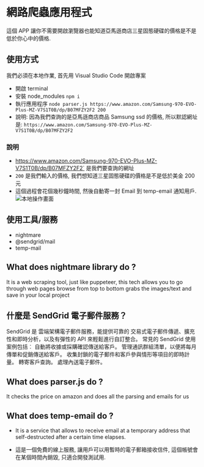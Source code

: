 # 網路爬蟲應用程式
這個 APP 讓你不需要開啟瀏覽器也能知道亞馬遜商店三星固態硬碟的價格是不是低於你心中的價格. 

## 使用方式
我們必須在本地作業, 首先用 Visual Studio Code 開啟專案
- 開啟 terminal
- 安裝 node_modules `npm i`
- 執行應用程序 `node parser.js https://www.amazon.com/Samsung-970-EVO-Plus-MZ-V7S1T0B/dp/B07MFZY2F2 200`
- 說明: 因為我們查詢的是亞馬遜商店商品 Samsung ssd 的價格, 所以默認網址是: `https://www.amazon.com/Samsung-970-EVO-Plus-MZ-V7S1T0B/dp/B07MFZY2F2`

### 說明
- https://www.amazon.com/Samsung-970-EVO-Plus-MZ-V7S1T0B/dp/B07MFZY2F2` 是我們要查詢的網址
- `200` 是我們輸入的價格, 我們想知道三星固態硬碟的價格是不是低於美金 200 元
- 這個過程會花個幾秒鐘時間, 然後自動寄一封 Email 到 temp-email 通知用戶.
  ![本地操作畫面](https://stephenlaichaowen.github.io/my-assets/img/terminal.png)

## 使用工具/服務
- nightmare  
- @sendgrid/mail
- temp-mail  

## What does nightmare library do ?
It is a web scraping tool, just like puppeteer, this tech allows you to go through web pages browse from top to bottom grabs the images/text and save in your local project

## 什麼是 SendGrid 電子郵件服務？
SendGrid 是 雲端架構電子郵件服務，能提供可靠的 交易式電子郵件傳遞、擴充性和即時分析，以及有彈性的 API 來輕鬆進行自訂整合。 常見的 SendGrid 使用案例包括︰
自動將收據或採購確認傳送給客戶。
管理通訊群組清單，以便將每月傳單和促銷傳送給客戶。
收集封鎖的電子郵件和客戶參與情形等項目的即時計量。
轉寄客戶查詢。
處理內送電子郵件。

## What does parser.js do ?
It checks the price on amazon and does all the parsing and emails for us

## What does temp-email do ?
- It is a service that allows to receive email at a temporary address that self-destructed after a certain time elapses. 

- 這是一個免費的線上服務, 讓用戶可以用暫時的電子郵箱接收信件, 這個帳號會在某個時間內銷毀, 只適合開發測試用.
